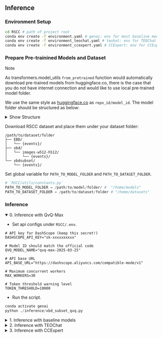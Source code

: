 ## Inference

### Environment Setup

```bash
cd RSCC # path of project root
conda env create -f environment.yaml # genai: env for most baseline models
conda env create -f environment_teochat.yaml # teohat: env for TEOChat
conda env create -f environment_ccexpert.yaml # CCExpert: env for CCExpert
```

### Prepare Pre-trainined Models and Dataset


> [!NOTE]
> As transformers.model_utils `from_pretrained` function would automatically download pre-trained models from huggingface.co, there is the case that you do not have internet connection and would like to use local pre-trained model folder.

We use the same style as [huggingface.co](https://huggingface.co) as `repo_id/model_id`. The model folder should be structured as below:

<details>
<summary>Show Structure</summary>

```text
/path/to/model/folder/ 
├── moonshotai/
│   └── Kimi-VL-A3B-Instruct/
├── Qwen/
│   └── Qwen2-VL-7B-Instruct/
├── Salesforce/
│   └── xgen-mm-phi3-mini-instruct-interleave-r-v1.5/
├── microsoft/
│   └── Phi-4-multimodal-instruct/
├── OpenGVLab/
│   └── InternVL3-8B/
├── llava-hf/
│   ├── llava-interleave-qwen-7b-hf/
│   └── llava-onevision-qwen2-7b-ov-hf/
├── mistralai/
│   └── Pixtral-12B-2409/
├── Meize0729/
│   └── CCExpert_7b/
└── jirvin16/
    └── TEOChat/
```

> [!NOTE]
> When inferencing with BLIP-3 (xgen-mm-phi3-mini-instruct-interleave-r-v1.5) and CCExpert, you may need to pre-download `google/siglip-so400m-patch14-384` under the model folder.
>
> When inference with TEOChat, you may need to pre-download:
> - `LanguageBind/LanguageBind_Image`
> - (Optionally) `LanguageBind/LanguageBind_Video_merge`
>
> Then set in TEOChat's `configs.json`:
> ```json
> {
>   "mm_image_tower": "/path/to/model/folder/LanguageBind/LanguageBind_Image",
>   "mm_video_tower": "/path/to/model/folder/LanguageBind/LanguageBind_Video_merge"
> }
> ```

</details>

Download RSCC dataset and place them under your dataset folder:

```text
/path/to/dataset/folder
├── EBD/
│   └── {events}/
├── xbd/
│   └── images-w512-h512/
│       └── {events}/
└── xbdsubset/
    └── {events}/
```

Set global variable for `PATH_TO_MODEL_FOLDER` and `PATH_TO_DATASET_FOLDER`.

```python
# `RSCC/utils/constants.py`
PATH_TO_MODEL_FOLDER = /path/to/model/folder/ #  "/home/models"
PATH_TO_DATASET_FOLDER = /path/to/dataset/folder # "/home/datasets"
```

### Inference


<details open>
<summary>0. Inference with QvQ-Max</summary>

- Set api configs under `RSCC/.env`.

```env
# API key for DashScope (keep this secret!)
DASHSCOPE_API_KEY="sk-xxxxxxxxxx"  

# Model ID should match the official code
QVQ_MODEL_NAME="qvq-max-2025-03-25"  

# API base URL
API_BASE_URL="https://dashscope.aliyuncs.com/compatible-mode/v1"  

# Maximum concurrent workers
MAX_WORKERS=30  

# Token threshold warning level
TOKEN_THRESHOLD=10000  
```

- Run the script.

```python
conda activate genai
python ./inference/xbd_subset_qvq.py
```

</details>

<details>
<summary>1. Inference with baseline models</summary>

> [!WARNING]  
> We support multi-GPUs inference while the Pixtral model and CCExpert model should only be runned on cuda:0.

```python
# inference/xbd_subset_baseline.py
...existing codes...
INFERENCE_MODEL_LIST = [
"moonshotai/Kimi-VL-A3B-Instruct", 
"Qwen/Qwen2-VL-7B-Instruct",
"Salesforce/xgen-mm-phi3-mini-instruct-interleave-r-v1.5",
"microsoft/Phi-4-multimodal-instruct",
"OpenGVLab/InternVL3-8B",
"llava-hf/llava-interleave-qwen-7b-hf",
"llava-hf/llava-onevision-qwen2-7b-ov-hf",
"mistralai/Pixtral-12B-2409",
# "Meize0729/CCExpert_7b", # omit
# "jirvin16/TEOChat", # omit
]
```

```python
conda activate genai
python ./inference/xbd_subset_baseline.py
# or you can speficy the output file path, log file path and device
python ./inference/xbd_subset_baseline.py --output_file "./output/xbd_subset_baseline.jsonl" --log_file "./logs/xbd_subset_baseline.log" --device "cuda:0"
```

</details>

<details>
<summary>2. Inference with TEOChat</summary>

> [!NOTE]  
> The baseline models and specialized model (i.e. TEOChat, CCExpert) use different env. You should use the correspond env along with model_list

```python
# inference/xbd_subset_baseline.py
...existing codes...
INFERENCE_MODEL_LIST = [ "jirvin16/TEOChat"]
```

```bash
conda activate teochat
python ./inference/xbd_subset_baseline.py
# or you can speficy the output file path, log file path and device
```
</details>

<details>
<summary>3. Inference with CCExpert</summary>

> [!NOTE]  
> The baseline models and specialized model (i.e. TEOChat, CCExpert) use different env. You should use the correspond env along with model_list

```python
# inference/xbd_subset_baseline.py
...existing codes...
INFERENCE_MODEL_LIST = [ "Meize0729/CCExpert_7b"]
```

```bash
conda activate CCExpert
python ./inference/xbd_subset_baseline.py
```

</details>

